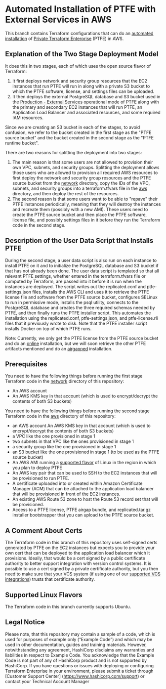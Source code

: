 # Automated Installation of PTFE with External Services in AWS
This branch contains Terraform configurations that can do an [automated installation](https://www.terraform.io/docs/enterprise/private/automating-the-installer.html) of [Private Terraform Enterprise](https://www.terraform.io/docs/enterprise/private/index.html) (PTFE) in AWS.

## Explanation of the Two Stage Deployment Model
It does this in two stages, each of which uses the open source flavor of Terraform:
1. It first deploys network and security group resources that the EC2 instances that run PTFE will run in along with a private S3 bucket to which the PTFE software, license, and settings files can be uploaded.
1. It then deploys the external PostgreSQL database and S3 bucket used in the [Production - External Services](https://www.terraform.io/docs/enterprise/private/preflight-installer.html#operational-mode-decision) operational mode of PTFE along with the primary and secondary EC2 instances that will run PTFE, an Application Load Balancer and associated resources, and some required IAM resources.

Since we are creating an S3 bucket in each of the stages, to avoid confusion, we refer to the bucket created in the first stage as the "PTFE source bucket" and the bucket created in the second stage as the "PTFE runtime bucket".

There are two reasons for splitting the deployment into two stages:
1. The main reason is that some users are not allowed to provision their own VPC, subnets, and security groups. Splitting the deployment allows those users who are allowed to provision all required AWS resources to first deploy the network and security group resources and the PTFE source bucket from the [network](./examples/aws/network) directory, copy the IDs of the VPC, subnets, and security groups into a terraform.tfvars file in the [aws](./examples/aws) directory, and then deploy the rest of the resources.
1. The second reason is that some users want to be able to "repave" their PTFE instances periodically, meaning that they will destroy the instances and recreate them (possibly with a new AMI). These users need to create the PTFE source bucket and then place the PTFE software, license file, and possibly settings files in it before they run the Terraform code in the second stage.

## Description of the User Data Script that Installs PTFE
During the second stage, a user data script is also run on each instance to install PTFE on it and to initialize the PostgreSQL database and S3 bucket if that has not already been done. The user data script is templated so that all relevant PTFE settings, whether entered in the terraform.tfvars file or computed by Terraform, are passed into it before it is run when the instances are deployed. The script writes out the replicated.conf and ptfe-settings.json files, installs the AWS CLI and uses it to retrieve the PTFE license file and software from the PTFE source bucket, configures SELinux to run in permissive mode, installs the psql utility, connects to the PostgreSQL database and creates the three required schemas needed by PTFE, and then finally runs the PTFE installer script. This automates the installation using the replicated.conf, ptfe-settings.json, and ptfe-license.rli files that it previously wrote to disk. Note that the PTFE installer script installs Docker on top of which PTFE runs.

Note: Currently, we only get the PTFE license from the PTFE source bucket and do an [online](https://www.terraform.io/docs/enterprise/private/install-installer.html#run-the-installer-online) installation, but we will soon retrieve the other PTFE artifacts mentioned and do an [airgapped](https://www.terraform.io/docs/enterprise/private/install-installer.html#run-the-installer-airgapped) installation.

## Prerequisites
You need to have the following things before running the first stage Terraform code in the [network](./examples/aws/network) directory of this repository:
* An AWS account
* An AWS KMS key in that account (which is used to encrypt/decrypt the contents of both S3 buckets)

You need to have the following things before running the second stage Terraform code in the [aws](./examples/aws) directory of this repository:
* an AWS account
An AWS KMS key in that account (which is used to encrypt/decrypt the contents of both S3 buckets)
* a VPC like the one provisioned in stage 1
* two subnets in that VPC like the ones provisioned in stage 1
* a security group like the one provisioned in stage 1
* an S3 bucket like the one provisioned in stage 1 (to be used as the PTFE source bucket)
* An AWS AMI running a [supported flavor](https://www.terraform.io/docs/enterprise/private/preflight-installer.html#linux-instance) of Linux in the region in which you plan to deploy PTFE
* An AWS key pair that can be used to SSH to the EC2 instances that will be provisioned to run PTFE.
* A certificate uploaded into or created within Amazon Certificate Manager (ACM) that can be attached to the application load balancer that will be provisioned in front of the EC2 instances.
* An existing AWS Route 53 zone to host the Route 53 record set that will be provisioned.
* Access to a PTFE license, PTFE airgap bundle, and replicated.tar.gz installer bootstrapper that you can upload to the PTFE source bucket.

## A Comment About Certs
The Terraform code in this branch of this repository uses self-signed certs generated by PTFE on the EC2 instances but expects you to provide your own cert that can be deployed to the application load balancer which it provisions. Ideally, that would be a cert signed by a public certificate authority to better support integration with version control systems. It is possible to use a cert signed by a private certificate authority, but you then need to make sure that your VCS system (if using one of our [supported VCS integrations](https://www.terraform.io/docs/enterprise/vcs/index.html)) trusts that certificate authority.

## Supported Linux Flavors
The Terraform code in this branch currently supports Ubuntu.

## Legal Notice
Please note, that this repository may contain a sample of a code, which is used for purposes of example only (“Example Code”) and which may be used in other documentation, guides and training materials. However, notwithstanding any agreement, HashiCorp disclaims any warranties and liabilities in respect to Example Code. You acknowledge that the Example Code is not part of any of HashiCorp product and is not supported by HashiCorp.  If you have questions or issues with deploying or configuring Terraform Enterprise in your environment, please submit a ticket through [Customer Support Center] (https://www.hashicorp.com/support) or contact your Technical Account Manager
